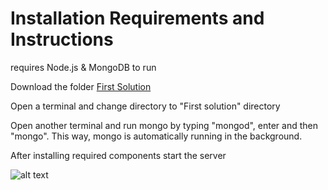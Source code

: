 # Installation Requirements and Instructions

requires Node.js & MongoDB to run

Download the folder [First Solution](https://github.com/ENSE374-F23/group5_proj/blob/main/Solutions/First%20Solution.zip)

Open a terminal and change directory to "First solution" directory

Open another terminal and run mongo by typing "mongod", enter and then "mongo". This way, mongo is automatically running in the background.

After installing required components start the server

![alt text](image.jpg)
